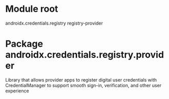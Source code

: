 # Module root

androidx.credentials.registry registry-provider

# Package androidx.credentials.registry.provider

Library that allows provider apps to register digital user credentials with CredentialManager to
support smooth sign-in, verification, and other user experience
